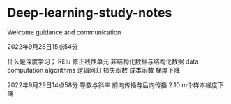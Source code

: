 # Deep-learning-study-notes
Welcome guidance and communication


2022年9月28日15点54分

什么是深度学习；
RElu 修正线性单元
非结构化数据与结构化数据
data computation algorithms
逻辑回归 损失函数 成本函数
梯度下降  

2022年9月29日14点58分
导数与斜率
前向传播与后向传播
2.10 m个样本梯度下降
